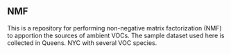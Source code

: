 ## NMF
This is a repository for performing non-negative matrix factorization (NMF) to apportion the sources of ambient VOCs. The sample dataset used here is collected in Queens. NYC with several VOC species. 
